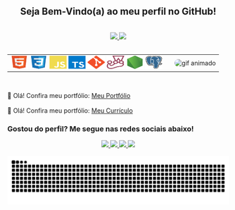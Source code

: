 <div align="center">

  ## Seja Bem-Vindo(a) ao meu perfil no GitHub!
  
  <br>
  
  <a href="https://github.com/alan-felipe-dev">
    <img height="180em" src="https://github-readme-stats.vercel.app/api?username=alan-felipe-dev&show_icons=true&theme=tokyonight&include_all_commits=true&count_private=true"/>
    <img height="180em" src="https://github-readme-stats.vercel.app/api/top-langs/?username=alan-felipe-dev&layout=compact&langs_count=6&theme=tokyonight"/>
  </a>
  
</div>

<br>

<div align="center">
  <table>
    <tr>
      <td align="left" style="padding-right: 20px;">
        <div>
          <img alt="HTML" src="https://raw.githubusercontent.com/devicons/devicon/master/icons/html5/html5-original.svg" height="30" width="40">
          <img alt="CSS" src="https://raw.githubusercontent.com/devicons/devicon/master/icons/css3/css3-original.svg" height="30" width="40">
          <img alt="JavaScript" src="https://raw.githubusercontent.com/devicons/devicon/master/icons/javascript/javascript-plain.svg" height="30" width="40">
          <img alt="TypeScript" src="https://raw.githubusercontent.com/devicons/devicon/master/icons/typescript/typescript-plain.svg" height="30" width="40">
          <img alt="Git" src="https://raw.githubusercontent.com/devicons/devicon/master/icons/git/git-plain.svg" height="30" width="40">
          <img alt="Jest" src="https://raw.githubusercontent.com/devicons/devicon/master/icons/jest/jest-plain.svg" height="30" width="40">
          <img alt="Node.js" src="https://raw.githubusercontent.com/devicons/devicon/master/icons/nodejs/nodejs-original.svg" height="30" width="40">
          <img alt="PostgreSQL" src="https://raw.githubusercontent.com/devicons/devicon/master/icons/postgresql/postgresql-original.svg" height="30" width="40">
        </div>
      </td>
  <td align="right">
      <img src="https://media3.giphy.com/media/v1.Y2lkPTc5MGI3NjExNWhkazk3eXh4ZXhrd3Zhc2NtN3IzMjlja29yenJ2Z3p0bHQ1bXduNiZlcD12MV9pbnRlcm5hbF9naWZfYnlfaWQmY3Q9Zw/H62NM1ab7wzMXURdoi/giphy.gif" height="300" width="300" alt="gif animado" style="border-radius: 10px;">
      </td>
    </tr>
  </table>
</div>

<br>

👋 Olá! Confira meu portfólio: [Meu Portfólio](https://alan-felipe-dev.github.io/portfolio/)
  <br>
  <br>
👋 Olá! Confira meu portfólio: [Meu Currículo](https://github.com/alan-felipe-dev/alan-felipe-dev/raw/main/Curr%C3%ADculo.pdf)

### Gostou do perfil? Me segue nas redes sociais abaixo!

<div align="center"> 
  <a href="https://www.instagram.com/alanfelipe._/" target="_blank">
    <img src="https://img.shields.io/badge/-Instagram-%23E4405F?style=for-the-badge&logo=instagram&logoColor=white">
  </a>
  <a href="https://discord.gg/TwmM3SVM" target="_blank">
    <img src="https://img.shields.io/badge/Discord-7289DA?style=for-the-badge&logo=discord&logoColor=white">
  </a>
  <a href="mailto:alanfelipe1635@gmail.com">
    <img src="https://img.shields.io/badge/-Gmail-%23333?style=for-the-badge&logo=gmail&logoColor=white">
  </a>
  <a href="https://www.linkedin.com/in/alan-felipe-a550b5332/" target="_blank">
    <img src="https://img.shields.io/badge/-LinkedIn-%230077B5?style=for-the-badge&logo=linkedin&logoColor=white">
  </a>
</div>
<br>

<img src="https://raw.githubusercontent.com/alan-felipe-dev/alan-felipe-dev/output/snake.svg" alt="Snake animation" />
